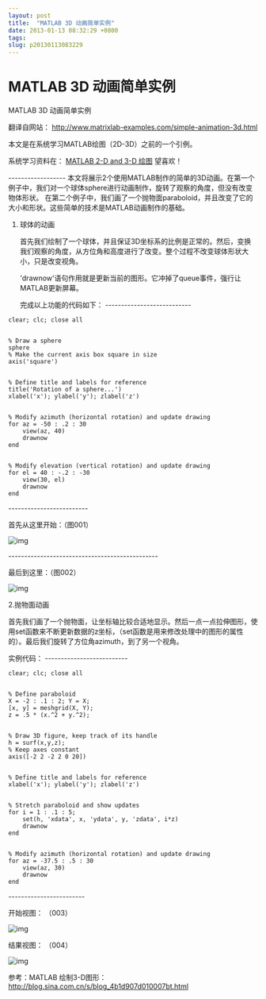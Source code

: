 ```yaml
---
layout: post
title:  "MATLAB 3D 动画简单实例"
date: 2013-01-13 08:32:29 +0800
tags: 
slug: p20130113083229
---
```


# MATLAB 3D 动画简单实例

MATLAB 3D 动画简单实例

  翻译自网站： http://www.matrixlab-examples.com/simple-animation-3d.html

  本文是在系统学习MATLAB绘图（2D-3D）之前的一个引例。 

系统学习资料在： [MATLAB 2-D and 3-D 绘图](http://www.mathworks.com/help/matlab/2-and-3d-plots.html)
  望喜欢！

\------------------
  本文将展示2个使用MATLAB制作的简单的3D动画。在第一个例子中，我们对一个球体sphere进行动画制作，旋转了观察的角度，但没有改变物体形状。 在第二个例子中，我们画了一个抛物面paraboloid，并且改变了它的大小和形状。这些简单的技术是MATLAB动画制作的基础。

1. 球体的动画
   
   首先我们绘制了一个球体，并且保证3D坐标系的比例是正常的。然后，变换我们观察的角度，从方位角和高度进行了改变。整个过程不改变球体形状大小，只是改变视角。
   
   'drawnow'语句作用就是更新当前的图形。它冲掉了queue事件，强行让MATLAB更新屏幕。
   
   完成以上功能的代码如下：
   \---------------------------

```cobol
clear; clc; close all 


% Draw a sphere
sphere
% Make the current axis box square in size
axis('square') 


% Define title and labels for reference
title('Rotation of a sphere...')
xlabel('x'); ylabel('y'); zlabel('z') 


% Modify azimuth (horizontal rotation) and update drawing
for az = -50 : .2 : 30
    view(az, 40)
    drawnow
end 


% Modify elevation (vertical rotation) and update drawing
for el = 40 : -.2 : -30
    view(30, el)
    drawnow
end 
```

\-------------------------

  首先从这里开始：（图001）

![img](https://img-my.csdn.net/uploads/201301/13/1358037326_9169.gif)

\-----------------------------------------------

  最后到这里：（图002）

![img](https://img-my.csdn.net/uploads/201301/13/1358037348_8498.gif)

  2.抛物面动画

  首先我们画了一个抛物面，让坐标轴比较合适地显示。然后一点一点拉伸图形，使用set函数来不断更新数据的z坐标，（set函数是用来修改处理中的图形的属性的）。最后我们旋转了方位角azimuth，到了另一个视角。

  实例代码：
\--------------------------

```cobol
clear; clc; close all 


% Define paraboloid
X = -2 : .1 : 2; Y = X;
[x, y] = meshgrid(X, Y);
z = .5 * (x.^2 + y.^2); 


% Draw 3D figure, keep track of its handle
h = surf(x,y,z);
% Keep axes constant
axis([-2 2 -2 2 0 20]) 


% Define title and labels for reference
xlabel('x'); ylabel('y'); zlabel('z') 


% Stretch paraboloid and show updates
for i = 1 : .1 : 5;
    set(h, 'xdata', x, 'ydata', y, 'zdata', i*z)
    drawnow
end   


% Modify azimuth (horizontal rotation) and update drawing
for az = -37.5 : .5 : 30
    view(az, 30)
    drawnow
end 
```

\------------------------

  开始视图： （003）

![img](https://img-my.csdn.net/uploads/201301/13/1358037422_8343.gif)

  结果视图： （004）

![img](https://img-my.csdn.net/uploads/201301/13/1358037438_6286.gif)

参考：MATLAB 绘制3-D图形： http://blog.sina.com.cn/s/blog_4b1d907d010007bt.html
